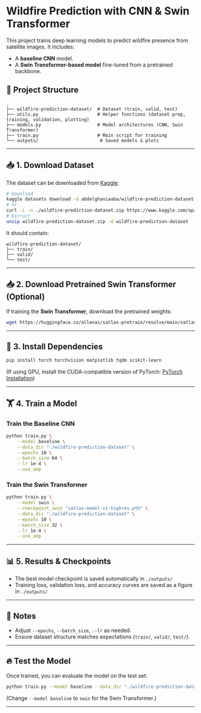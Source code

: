 # Wildfire Prediction with CNN & Swin Transformer

This project trains deep learning models to predict wildfire presence from satellite images. It includes:
- A **baseline CNN** model.
- A **Swin Transformer-based model** fine-tuned from a pretrained backbone.

## 📂 Project Structure
```
.
├── wildfire-prediction-dataset/  # Dataset (train, valid, test)
├── utils.py                      # Helper functions (dataset prep, training, validation, plotting)
├── models.py                     # Model architectures (CNN, Swin Transformer)
├── train.py                      # Main script for training
└── outputs/                       # Saved models & plots
```

---

## 📥 1. Download Dataset
The dataset can be downloaded from [Kaggle](https://www.kaggle.com/datasets/abdelghaniaaba/wildfire-prediction-dataset):

```bash
# Download
kaggle datasets download -d abdelghaniaaba/wildfire-prediction-dataset
# or 
curl -L -o ./wildfire-prediction-dataset.zip https://www.kaggle.com/api/v1/datasets/download/abdelghaniaaba/wildfire-prediction-dataset
# Extract
unzip wildfire-prediction-dataset.zip -d wildfire-prediction-dataset
```

It should contain:
```
wildfire-prediction-dataset/
├── train/
├── valid/
└── test/
```

---

## 📥 2. Download Pretrained Swin Transformer (Optional)
If training the **Swin Transformer**, download the pretrained weights:

```bash
wget https://huggingface.co/allenai/satlas-pretrain/resolve/main/satlas-model-v1-highres.pth -O satlas-model-v1-highres.pth
```

---

## 🚀 3. Install Dependencies
```bash
pip install torch torchvision matplotlib tqdm scikit-learn
```
(If using GPU, install the CUDA-compatible version of PyTorch: [PyTorch Installation](https://pytorch.org/get-started/locally/))

---

## 🏋️ 4. Train a Model

### Train the Baseline CNN
```bash
python train.py \
    --model baseline \
    --data_dir "./wildfire-prediction-dataset" \
    --epochs 10 \
    --batch_size 64 \
    --lr 1e-4 \
    --use_amp
```

### Train the Swin Transformer
```bash
python train.py \
    --model swin \
    --checkpoint_swin "satlas-model-v1-highres.pth" \
    --data_dir "./wildfire-prediction-dataset" \
    --epochs 10 \
    --batch_size 32 \
    --lr 1e-4 \
    --use_amp
```

---

## 📊 5. Results & Checkpoints
- The best model checkpoint is saved automatically in `./outputs/`
- Training loss, validation loss, and accuracy curves are saved as a figure in `./outputs/`

---

## 📝 Notes
- Adjust `--epochs`, `--batch_size`, `--lr` as needed.
- Ensure dataset structure matches expectations (`train/`, `valid/`, `test/`).

---

## 🔥 Test the Model
Once trained, you can evaluate the model on the test set:
```bash
python train.py --model baseline --data_dir "./wildfire-prediction-dataset" --epochs 0
```
(Change `--model baseline` to `swin` for the Swin Transformer.)

---
